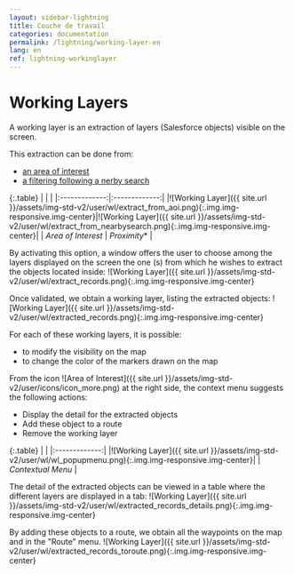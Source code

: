 ```yaml
---
layout: sidebar-lightning
title: Couche de travail
categories: documentation
permalink: /lightning/working-layer-en
lang: en
ref: lightning-workinglayer
---
```


# Working Layers

A working layer is an extraction of layers (Salesforce objects) visible on the screen.

This extraction can be done from:

- [an area of interest](/lightning/zone-interet)
- [a filtering following a nerby search](/lightning/objects#filtrage-par-recherche--proximit)

{:.table}
| | |
|:-------------:|:-------------:|
|![Working Layer]({{ site.url }}/assets/img-std-v2/user/wl/extract_from_aoi.png){:.img.img-responsive.img-center}|![Working Layer]({{ site.url }}/assets/img-std-v2/user/wl/extract_from_nearbysearch.png){:.img.img-responsive.img-center}|
| *Area of Interest* | *Proximity** |

By activating this option, a window offers the user to choose among the layers displayed on the screen the one (s) from which he wishes to extract the objects located inside:
![Working Layer]({{ site.url }}/assets/img-std-v2/user/wl/extract_records.png){:.img.img-responsive.img-center}

Once validated, we obtain a working layer, listing the extracted objects:
![Working Layer]({{ site.url }}/assets/img-std-v2/user/wl/extracted_records.png){:.img.img-responsive.img-center}

For each of these working layers, it is possible:

- to modify the visibility on the map
- to change the color of the markers drawn on the map

From the icon ![Area of Interest]({{ site.url }}/assets/img-std-v2/user/icons/icon_more.png) at the right side, the context menu suggests the following actions:

- Display the detail for the extracted objects
- Add these object to a route
- Remove the working layer

{:.table}
| |
|:-------------:|
|![Working Layer]({{ site.url }}/assets/img-std-v2/user/wl/wl_popupmenu.png){:.img.img-responsive.img-center}|
| *Contextual Menu* |

The detail of the extracted objects can be viewed in a table where the different layers are displayed in a tab:
![Working Layer]({{ site.url }}/assets/img-std-v2/user/wl/extracted_records_details.png){:.img.img-responsive.img-center}

By adding these objects to a route, we obtain all the waypoints on the map and in the "Route" menu.
![Working Layer]({{ site.url }}/assets/img-std-v2/user/wl/extracted_records_toroute.png){:.img.img-responsive.img-center}
